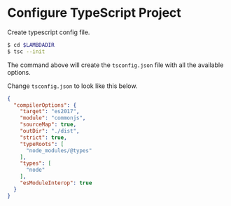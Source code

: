 # Configure TypeScript Project

Create typescript config file.

```bash
$ cd $LAMBDADIR
$ tsc --init
```

The command above will create the `tsconfig.json` file with all the available options. 

Change `tsconfig.json` to look like this below.

```json
{
  "compilerOptions": {
    "target": "es2017",
    "module": "commonjs",
    "sourceMap": true,
    "outDir": "./dist",
    "strict": true,
    "typeRoots": [
      "node_modules/@types"
    ],
    "types": [
      "node"
    ],
    "esModuleInterop": true
  }
}
```
